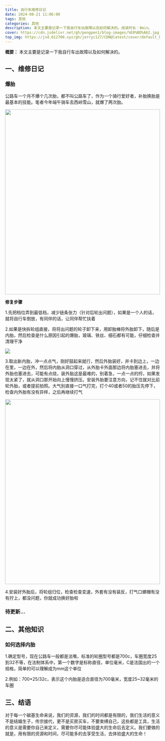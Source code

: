 ```yaml
---
title: 自行车维修日记
date: 2024-08-21 11:06:00
tags: 其他
categories: 其他
description: 本文主要是记录一下我自行车出故障以及如何解决的。阅读时长：8min。
cover: https://cdn.jsdelivr.net/gh/pengpen1/blog-images/%E8%BD%A62.jpg
top_img: https://jsd.012700.xyz/gh/jerryc127/CDN@latest/cover/default_bg.png
---
```

**概要：** 本文主要是记录一下我自行车出故障以及如何解决的。

## 一、维修日记

### 爆胎

公路车一个月不爆个几次胎，都不叫公路车了，作为一个骑行爱好者，补胎换胎是最基本的技能。笔者今年端午骑车去西岭雪山，就爆了两次胎。

<img src="https://cdn.jsdelivr.net/gh/pengpen1/blog-images/%E8%BD%A61.jpg"  width="100%" height="600" style="object-fit: cover;" />

**修复步骤**

1.先把档位弄到最低档，减少链条张力（针对后轮出问题），如果是一个人的话，就将自行车倒放，有同伴的话，让同伴帮忙扶着

2.如果是快拆轮组直接，将将出问题的轮子卸下来，用卸胎棒将外胎卸下，随后是内胎，然后检查是什么原因引起的爆胎，玻璃、铁丝、细石都有可能，仔细检查并清理干净

![](https://cdn.jsdelivr.net/gh/pengpen1/blog-images/%E7%BB%B4%E4%BF%AE1.jpg)

3.取出新内胎，冲一点点气，刚好鼓起来就行，然后外胎装好，并卡到边上，一边在里，一边在外，然后将内胎从洞口穿过，从外胎卡外面那边将内胎塞进去，并将外胎也塞进去，可能有点绕，装外胎这是最难的，别着急，一点一点的捋，如果发现太紧了，就从洞口那开始向上慢慢挤压。安装外胎要注意方向，记不住就对比前轮外胎，或者提前拍照。大气别直接一口气打完，打个40或者50的胎压先停下，检查内外胎有没有异样，之后再继续打气

<img src="https://cdn.jsdelivr.net/gh/pengpen1/blog-images/%E7%BB%B4%E4%BF%AE2.jpg"  width="100%" height="600" style="object-fit: cover;" />

4.安装好外胎后，将轮组归位，检查检查变速，外套有没有装反，打气口螺帽有没有拧上，都没问题，你就成功换好胎啦



### 待更新...



## 二、其他知识

### 如何选择内胎

1.确定型号，现在公路车一般都是法嘴，标准的轮圈型号都是700c，车圈宽度25到32不等，在法制体系中，第一个数字是标称直径，单位毫米，C是法国出的一个规格，简单的可以理解成为mm这个单位

2.例如：700*25/32c，表示这个内胎是适合直径为700毫米，宽度25~32毫米的车圈



## 三、结语

对于每一个碳基生命来说，我们的资源，我们的时间都是有限的，我们生活的意义不是结婚生子，传宗接代，更不是买房买车，不要束缚自己，这些都是工具，生活的意义是需要你自己来定义，需要你尽可能体验盛大的生命后去定义。我们要做的就是，用有限的资源和时间，尽可能多的去享受生活，去体验盛大的生命！
